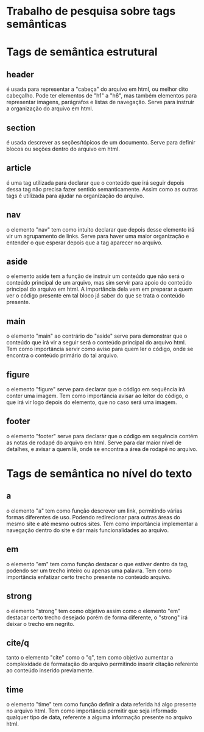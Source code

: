 # Trabalho de pesquisa sobre tags semânticas

# Tags de semântica estrutural

## header
é usada para representar a "cabeça" do arquivo em html, ou melhor dito cabeçalho. Pode ter elementos de "h1" a "h6", mas também elementos para representar imagens, parágrafos e listas de navegação. Serve para instruir a organização do arquivo em html.

## section
é usada descrever as seções/tópicos de um documento. Serve para definir blocos ou seções dentro do arquivo em html.

## article 
é uma tag utilizada para declarar que o conteúdo que irá seguir depois dessa tag não precisa fazer sentido semanticamente. Assim como as outras tags é utilizada para ajudar na organização do arquivo.

## nav
o elemento "nav" tem como intuito declarar que depois desse elemento irá vir um agrupamento de links. Serve para haver uma maior organização e entender o que esperar depois que a tag aparecer no arquivo.

## aside
o elemento aside tem a função de instruir um conteúdo que não será o conteúdo principal de um arquivo, mas sim servir para apoio do conteúdo principal do arquivo em html. A importância dela vem em preparar a quem ver o código presente em tal bloco já saber do que se trata o conteúdo presente.

## main
o elemento "main" ao contrário do "aside" serve para demonstrar que o conteúdo que irá vir a seguir será o conteúdo principal do arquivo html. Tem como importância servir como aviso para quem ler o código, onde se encontra o conteúdo primário do tal arquivo.

## figure
o elemento "figure" serve para declarar que o código em sequência irá conter uma imagem. Tem como importância avisar ao leitor do código, o que irá vir logo depois do elemento, que no caso será uma imagem.

## footer
o elemento "footer" serve para declarar que o código em sequência contém as notas de rodapé do arquivo em html. Serve para dar maior nível de detalhes, e avisar a quem lê, onde se encontra a área de rodapé no arquivo.

# Tags de semântica no nível do texto

## a
o elemento "a" tem como função descrever um link, permitindo várias formas diferentes de uso. Podendo redirecionar para outras áreas do mesmo site e até mesmo outros sites. Tem como importância implementar a navegação dentro do site e dar mais funcionalidades ao arquivo.

## em
o elemento "em" tem como função destacar o que estiver dentro da tag, podendo ser um trecho inteiro ou apenas uma palavra. Tem como importância enfatizar certo trecho presente no conteúdo arquivo.

## strong
o elemento "strong" tem como objetivo assim como o elemento "em" destacar certo trecho desejado porém de forma diferente, o "strong" irá deixar o trecho em negrito.

## cite/q
tanto o elemento "cite" como o "q", tem como objetivo aumentar a complexidade de formatação do arquivo permitindo inserir citação referente ao conteúdo inserido previamente.

## time
o elemento "time" tem como função definir a data referida há algo presente no arquivo html. Tem como importância permitir que seja informado qualquer tipo de data, referente a alguma informação presente no arquivo html.



